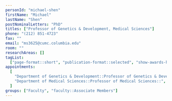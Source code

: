 ```yaml
---
personId: "michael-shen"
firstName: "Michael"
lastName: "Shen"
postNominalLetters: "PhD"
titles: ["Professor of Genetics & Development, Medical Sciences"]
phone: "(212) 851-4723"
fax: ""
email: "ms3625@cumc.columbia.edu"
room: ""
researchAreas: []
tagList:
  ["page-format::short", "publication-format::selected", "show-awards-honors"]
appointments:
  [
    "Department of Genetics & Development::Professor of Genetics & Development::https://www.genetics.cumc.columbia.edu/michael-shen-phd",
    "Department of Medical Sciences::Professor of Medical Sciences::",
  ]
groups: ["Faculty", "faculty::Associate Members"]
---
```

